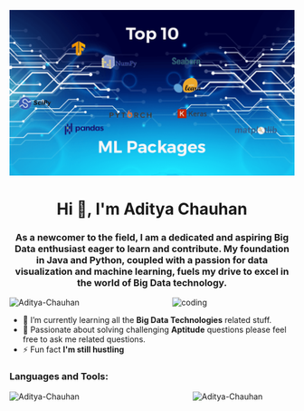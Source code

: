 ![logo](https://github.com/AdityaTheChauhan/AdityaTheChauhan/blob/main/Top10ML-1200x695.png)
<h1 align="center">Hi 👋, I'm Aditya Chauhan</h1>
<h3 align="center">As a newcomer to the field, I am a dedicated and aspiring Big Data enthusiast eager to learn and contribute. My foundation in Java and Python, coupled with a passion for data visualization and machine learning, fuels my drive to excel in the world of Big Data technology.</h3>

<img align="right" alt="coding" width="216" src="![image](https://github.com/AdityaTheChauhan/AdityaTheChauhan/assets/61203150/88de6507-9763-416e-a05c-178db6c8fc5d)
">

<p align="left"> <img src="https://komarev.com/ghpvc/?username=AdityaTheChauhan&label=Profile%20views&color=0e75b6&style=flat" alt="Aditya-Chauhan" /> </p>

- 🌱 I’m currently learning all the **Big Data Technologies** related stuff.
- 💬 Passionate about solving challenging **Aptitude** questions please feel free to ask me related questions.
- ⚡ Fun fact **I'm still hustling**

<h3 align="left">Languages and Tools:</h3>

<p><img align="left" width="324" src="https://github-readme-stats.vercel.app/api/top-langs?username=AdityaTheChauhan&show_icons=true&locale=en&layout=compact" alt="Aditya-Chauhan" /></p>

<p><img align="centre" width="432" src="https://github-readme-streak-stats.herokuapp.com/?user=AdityaTheChauhan" alt="Aditya-Chauhan" /></p>

